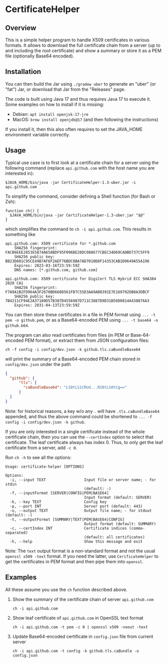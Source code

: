 # CertificateHelper

## Overview

This is a simple helper program to handle X509 certificates in various formats. It allows to download the full
certificate chain from a server (up to and including the root certificate) and show a summary or store it as a PEM
file (optionally Base64 encoded).

## Installation

You can then build the Jar using `./gradew uber` to generate an "uber" (or "fat") Jar, or download that Jar from the
"Releases" page.

The code is built using Java 17 and thus requires Java 17 to execute it. Some examples on how to install if it is
missing:
 - Debian: `apt install openjsk-17-jre`
 - MacOS: `brew install openjdk@17` (and then following the instructions)

If you install it, then this also often requires to set the JAVA_HOME environment variable correctly.

## Usage

Typical use case is to first look at a certificate chain for a server using the following command (replace
`api.github.com` with the host name you are interested in):
```shell
$JAVA_HOME/bin/java -jar CertificateHelper-1.3-uber.jar -i api.github.com
```
To simplify the command, consider defining a Shell function (for Bash or Zsh):
```shell
function ch() {
  $JAVA_HOME/bin/java -jar CertificateHelper-1.3-uber.jar "$@"
}
```
which simplifies the command to `ch -i api.github.com`.
This results in something like
```text
api.github.com: X509 certificate for *.github.com
	SHA256 fingerprint: FACB6EEE2853E5874A658BDF95F096BE20DC088677CBEC34D69CA0BD737C5FF9
	SHA256 public key: BB23D881C95CE49B7AF6F2AEF76BDC8BA7AD7010D8F14353CAB1D0649A55A196
	Expires: 2023-03-16T23:59:59Z
	DNS names: [*.github.com, github.com]

api.github.com: X509 certificate for DigiCert TLS Hybrid ECC SHA384 2020 CA1
	SHA256 fingerprint: F7A9A1B2FD964A3F2670BD668D561FB7C55D3AA9AB8391E7E169702DB8A3DBCF
	SHA256 public key: 7B4211CF94E2A37180D57B387D4556987D711C3887D9D31B56D0814A438876A3
	Expires: 2031-04-13T23:59:59Z
```

You can then store these certificates in a file in PEM format using `... -t pem -o github.pem`, or as a Base64-encoded
PEM using `... -t base64 -o github.b64`.

The program can also read certificates from files (in PEM or Base-64-encoded PEM format), or extract them from JSON
configuration files:
```shell
ch -f config -i config/dev.json -k github.tls.caBundleBase64
```
will print the summary of a Base64-encoded PEM chain stored in `config/dev.json` under the path
```json
{
  "github": {
      "tls": {
        "caBundleBase64": "LS0tLS1CRUd...RS0tLS0tCg=="
      }
  }
}
```
Note: for historical reasons, a key w/o any `.` will have `.tls.caBundleBase64` appended, and thus the above
command could be shortened to `... -f config -i config/dev.json -k github`.

If you are only interested in a single certificate instead of the whole certificate chain, then you can use the 
`--certIndex` option to select that certificate. The leaf certificate always has index 0.  Thus, to only get the 
leaf certificate from a server, add `-c 0`.

Run `ch -h` to see all the options:
```text
Usage: certificate-helper [OPTIONS]

Options:
  -i, --input TEXT                 Input file or server name; - for stdin
                                   (default: -)
  -f, --inputFormat [SERVER|CONFIG|PEM|BASE64]
                                   Input format (default: SERVER)
  -k, --key TEXT                   Config key
  -p, --port INT                   Server port (default: 443)
  -o, --output TEXT                Output file name; - for stdout (default: -)
  -t, --outputFormat [SUMMARY|TEXT|PEM|BASE64|CONFIG]
                                   Output format (default: SUMMARY)
  -c, --certIndex INT              Certificate indices (comma-separated)
                                   (default: all certificates)
  -h, --help                       Show this message and exit
```

Note: The `text` output format is a non-standard format and not the usual `openssl x509 -text` format. If you need
the latter, use `CerificateHelper` to get the certificates in PEM format and then pipe them into `openssl`.

## Examples

All these assume you use the `ch` function described above.

1. Show the summary of the certificate chain of server `api.github.com`
    ```shell
    ch -i api.github.com 
    ```
2. Show leaf certificate of `api.github.com` in OpenSSL text format
    ```shell
    ch -i api.github.com -t pem -c 0 | openssl x509 -noout -text
    ```
3. Update Base64-encoded certificate in `config.json` file from current server 
    ```shell
    ch -i api.github.com -t config -k github.tls.caBundle -o config.json
    ```
